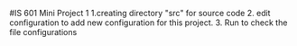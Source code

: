 #IS 601 Mini Project 1
1.creating directory "src" for source code
2. edit configuration to add new configuration for this project.
3. Run to check the file configurations